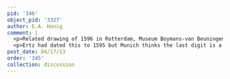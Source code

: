 ```yaml
---
pid: '346'
object_pid: '3327'
author: E.A. Honig
comment: |
  <p>Related drawing of 1596 in Rotterdam, Museum Boymans-van Beuningen. </p>
  <p>Ertz had dated this to 1595 but Munich thinks the last digit is a "7" so it was one of the works shared between Rottenhammer and Brueghel over a longer distance.</p>
post_date: 04/17/13
order: '345'
collection: discussion
---
```

